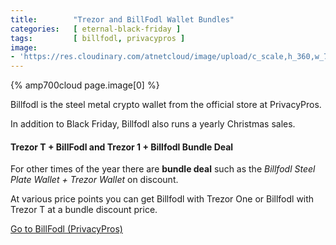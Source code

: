```yaml
---
title:        "Trezor and BillFodl Wallet Bundles"
categories:   [ eternal-black-friday ]
tags:         [ billfodl, privacypros ]
image:
- 'https://res.cloudinary.com/atnetcloud/image/upload/c_scale,h_360,w_700/v1599121689/atnet/altcoin-wallets/Screen_Shot_2020-09-03_at_15.26.51_fsoxdd.jpg'
---
```


{% amp700cloud page.image[0] %}

Billfodl is the steel metal crypto wallet from the official store at PrivacyPros.

In addition to Black Friday, Billfodl also runs a yearly Christmas sales.

#### **Trezor T + BillFodl** and **Trezor 1 + Billfodl** Bundle Deal

For other times of the year there are **bundle deal** such as the *Billfodl Steel Plate Wallet + Trezor Wallet* on discount.

At various price points you can get Billfodl with Trezor One or Billfodl with Trezor T at a bundle discount price.

<a class="button" href="http://bit.ly/at-ppros-2020">Go to BillFodl (PrivacyPros)</a>
